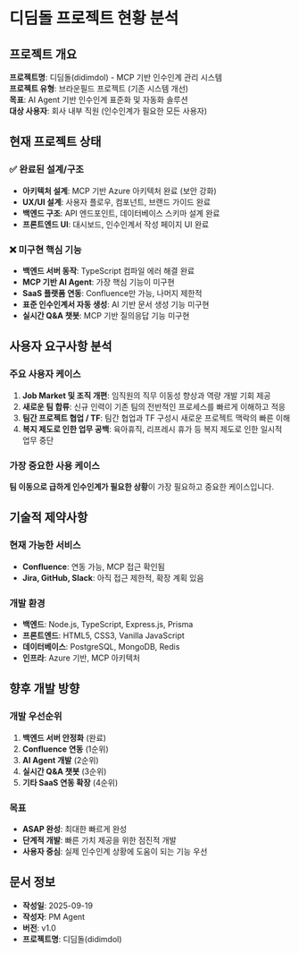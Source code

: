 # 디딤돌 프로젝트 현황 분석

## 프로젝트 개요

**프로젝트명**: 디딤돌(didimdol) - MCP 기반 인수인계 관리 시스템  
**프로젝트 유형**: 브라운필드 프로젝트 (기존 시스템 개선)  
**목표**: AI Agent 기반 인수인계 표준화 및 자동화 솔루션  
**대상 사용자**: 회사 내부 직원 (인수인계가 필요한 모든 사용자)  

## 현재 프로젝트 상태

### ✅ 완료된 설계/구조
- **아키텍처 설계**: MCP 기반 Azure 아키텍처 완료 (보안 강화)
- **UX/UI 설계**: 사용자 플로우, 컴포넌트, 브랜드 가이드 완료
- **백엔드 구조**: API 엔드포인트, 데이터베이스 스키마 설계 완료
- **프론트엔드 UI**: 대시보드, 인수인계서 작성 페이지 UI 완료

### ❌ 미구현 핵심 기능
- **백엔드 서버 동작**: TypeScript 컴파일 에러 해결 완료
- **MCP 기반 AI Agent**: 가장 핵심 기능이 미구현
- **SaaS 플랫폼 연동**: Confluence만 가능, 나머지 제한적
- **표준 인수인계서 자동 생성**: AI 기반 문서 생성 기능 미구현
- **실시간 Q&A 챗봇**: MCP 기반 질의응답 기능 미구현

## 사용자 요구사항 분석

### 주요 사용자 케이스
1. **Job Market 및 조직 개편**: 임직원의 직무 이동성 향상과 역량 개발 기회 제공
2. **새로운 팀 합류**: 신규 인력이 기존 팀의 전반적인 프로세스를 빠르게 이해하고 적응
3. **팀간 프로젝트 협업 / TF**: 팀간 협업과 TF 구성시 새로운 프로젝트 맥락의 빠른 이해
4. **복지 제도로 인한 업무 공백**: 육아휴직, 리프레시 휴가 등 복지 제도로 인한 일시적 업무 중단

### 가장 중요한 사용 케이스
**팀 이동으로 급하게 인수인계가 필요한 상황**이 가장 필요하고 중요한 케이스입니다.

## 기술적 제약사항

### 현재 가능한 서비스
- **Confluence**: 연동 가능, MCP 접근 확인됨
- **Jira, GitHub, Slack**: 아직 접근 제한적, 확장 계획 있음

### 개발 환경
- **백엔드**: Node.js, TypeScript, Express.js, Prisma
- **프론트엔드**: HTML5, CSS3, Vanilla JavaScript
- **데이터베이스**: PostgreSQL, MongoDB, Redis
- **인프라**: Azure 기반, MCP 아키텍처

## 향후 개발 방향

### 개발 우선순위
1. **백엔드 서버 안정화** (완료)
2. **Confluence 연동** (1순위)
3. **AI Agent 개발** (2순위)
4. **실시간 Q&A 챗봇** (3순위)
5. **기타 SaaS 연동 확장** (4순위)

### 목표
- **ASAP 완성**: 최대한 빠르게 완성
- **단계적 개발**: 빠른 가치 제공을 위한 점진적 개발
- **사용자 중심**: 실제 인수인계 상황에 도움이 되는 기능 우선

## 문서 정보
- **작성일**: 2025-09-19
- **작성자**: PM Agent
- **버전**: v1.0
- **프로젝트명**: 디딤돌(didimdol)
